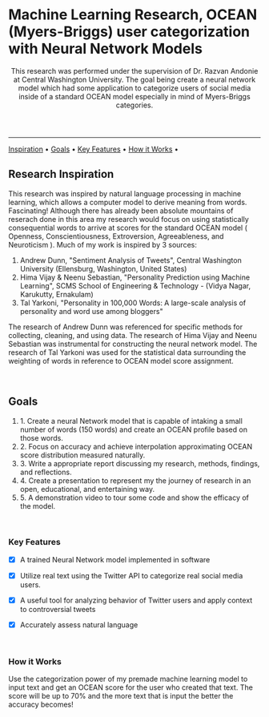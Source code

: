 <header>
  <h1  align="left">Machine Learning Research, OCEAN (Myers-Briggs) user categorization with Neural Network Models</h1>
 



</p>
  <p>
    This research was performed under the supervision of Dr. Razvan Andonie at Central Washington University. The goal being create a neural network model which had some application to categorize users of social media inside of a standard OCEAN model especially in mind of Myers-Briggs categories. 
  </p>
</header>

<!-- table of contents-->
<nav>
      <hr>
      <p align="left">
	    <a href="inspiration">Inspiration</a> •
         <a href="goals ">Goals</a> •
            <a href="#key-features">Key Features</a> •
            <a href="#how-to-use">How it Works</a> •

</nav>

<section id="inspiration">

  <h1>Research Inspiration</h1>
  <p>
    This research was inspired by natural language processing in machine learning, which allows a computer model to derive meaning from words. Fascinating! Although there has already been absolute mountains of reserach done in this area my research would focus on using statistically consequential words to arrive at scores for the standard OCEAN model ( Openness, Conscientiousness, Extroversion, Agreeableness, and Neuroticism ). Much of my work is inspired by 3 sources: 
    <ol>
      <li>Andrew Dunn, "Sentiment Analysis of Tweets", Central Washington University (Ellensburg, Washington, United States) </li>
      <li>Hima Vijay & Neenu Sebastian, "Personality Prediction using Machine Learning", SCMS School of Engineering & Technology -  (Vidya Nagar, Karukutty, Ernakulam)</li>
      <li>Tal Yarkoni, "Personality in 100,000 Words: A large-scale analysis of personality and word use among bloggers"</li>
    </ol>

The research of Andrew Dunn was referenced for specific methods for collecting, cleaning, and using data. The research of Hima Vijay and Neenu Sebastian was instrumental for constructing the neural network model. The research of Tal Yarkoni was used for the statistical data surrounding the weighting of words in reference to OCEAN model score assignment.
  </p>
  <br/>
</section>

<section id="goals">
  <h1>Goals</h1>
  <p>
    
  <ol>
    <li>
     1. Create a neural Network model that is capable of intaking a small number of words (150 words) and create an OCEAN profile based on those words.
    </li>
    <li>
      2. Focus on accuracy and achieve interpolation approximating OCEAN score distribution measured naturally.
    </li>
    <li>
      3. Write a appropriate report discussing my research, methods, findings, and reflections.
    </li>
    <li>
      4. Create a presentation to represent my the journey of research in an open, educational, and entertaining way.
    </li>
    <li>
      5. A demonstration video to tour some code and show the efficacy of the model.
    </li>
  </ol>
    
  </p>
  <br/>
</section>

<section id="key-features">
  <!-- Demonstration GIF -->
  <article>
    <h1>Key Features</h1>


      
- [x] A trained Neural Network model implemented in software
- [x] Utilize real text using the Twitter API to categorize real social media users.
- [x] A useful tool for analyzing behavior of Twitter users and apply context to controversial tweets

- [x] Accurately assess natural language 


  </article>
  <br/>
</section>

<section id="how-to-use">
  <article>
    <h1>How it Works</h1>
    <p>Use the categorization power of my premade machine learning model to input text and get an OCEAN score for the user who created that text. The score will be up to 70% and the more text that is input the better the accuracy becomes!</p>


  </article>
  <br/>
</section>

